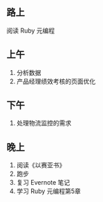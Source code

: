 ## 路上

阅读 Ruby 元编程

## 上午

1. 分析数据
2. 产品经理绩效考核的页面优化

## 下午

1. 处理物流监控的需求


## 晚上

1. 阅读《以赛亚书》
2. 跑步
3. 复习 Evernote 笔记
4. 学习 Ruby 元编程第5章
